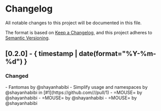 
# Changelog

All notable changes to this project will be documented in this file.

The format is based on [Keep a Changelog](https://keepachangelog.com/en/1.0.0/),
and this project adheres to [Semantic Versioning](https://semver.org/spec/v2.0.0.html).

## [0.2.0] - { timestamp | date(format="%Y-%m-%d") }

<h3>Changed</h3>
- Fantomas  by @shayanhabibi
- Simplify usage and namespaces  by @shayanhabibi in [#1](https://github.com///pull/1)
- =MOUSE=  by @shayanhabibi
- =MOUSE=  by @shayanhabibi
- =MOUSE=  by @shayanhabibi

<!-- generated by git-cliff -->
<!-- using Partas Fake.Tools.GitCliff -->

